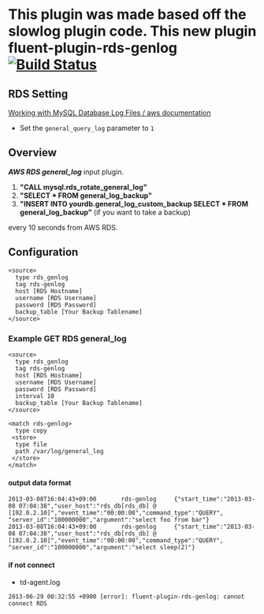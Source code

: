 # This plugin was made based off the slowlog plugin code.  This new plugin fluent-plugin-rds-genlog [![Build Status](https://travis-ci.org/jenlagrutta/fluent-plugin-rds-genlog.png)](https://travis-ci.org/jenlagrutta/fluent-plugin-rds-genlog/)


## RDS Setting

[Working with MySQL Database Log Files / aws documentation](http://docs.aws.amazon.com/AmazonRDS/latest/UserGuide/USER_LogAccess.Concepts.MySQL.html)

- Set the `general_query_log` parameter to `1`

## Overview
***AWS RDS general_log*** input plugin.

1. **"CALL mysql.rds_rotate_general_log"**
2. **"SELECT * FROM general_log_backup"**
3. **"INSERT INTO yourdb.general_log_custom_backup SELECT * FROM general_log_backup"** (if you want to take a backup)

every 10 seconds from AWS RDS.

## Configuration

```config
<source>
  type rds_genlog
  tag rds-genlog
  host [RDS Hostname]
  username [RDS Username]
  password [RDS Password]
  backup_table [Your Backup Tablename]
</source>
```

### Example GET RDS general_log

```config
<source>
  type rds_genlog
  tag rds-genlog
  host [RDS Hostname]
  username [RDS Username]
  password [RDS Password]
  interval 10
  backup_table [Your Backup Tablename]
</source>

<match rds-genlog>
  type copy
 <store>
  type file
  path /var/log/general_log
 </store>
</match>
```

#### output data format

```
2013-03-08T16:04:43+09:00       rds-genlog     {"start_time":"2013-03-08 07:04:38","user_host":"rds_db[rds_db] @  [192.0.2.10]","event_time":"00:00:00","command_type":"QUERY", "server_id":"100000000","argument":"select foo from bar"}
2013-03-08T16:04:43+09:00       rds-genlog     {"start_time":"2013-03-08 07:04:38","user_host":"rds_db[rds_db] @  [192.0.2.10]","event_time":"00:00:00","command_type":"QUERY", "server_id":"100000000","argument":"select sleep(2)"}
```

#### if not connect

- td-agent.log

```
2013-06-29 00:32:55 +0900 [error]: fluent-plugin-rds-genlog: cannot connect RDS
```

